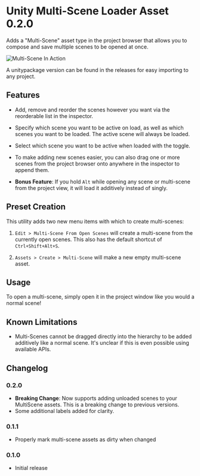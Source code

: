Unity Multi-Scene Loader Asset 0.2.0
===
Adds a "Multi-Scene" asset type in the project browser that allows you to compose and save multiple scenes to be opened at once.

![Multi-Scene In Action](https://i.imgur.com/axA9AJX.gif)

A unitypackage version can be found in the releases for easy importing to any project.

## Features
* Add, remove and reorder the scenes however you want via the reorderable list in the inspector.
* Specify which scene you want to be active on load, as well as which scenes you want to be loaded. The active scene will always be loaded.

* Select which scene you want to be active when loaded with the toggle.
* To make adding new scenes easier, you can also drag one or more scenes from the project browser onto anywhere in the inspector to append them. 
* **Bonus Feature**: If you hold `Alt` while opening any scene or multi-scene from the project view, it will load it additively instead of singly. 

## Preset Creation

This utility adds two new menu items with which to create multi-scenes:

1. `Edit > Multi-Scene From Open Scenes` will create a multi-scene from the currently open scenes. This also has the default shortcut of `Ctrl+Shift+Alt+S`.

2. `Assets > Create > Multi-Scene` will make a new empty multi-scene asset.


## Usage

To open a multi-scene, simply open it in the project window like you would a normal scene!

## Known Limitations

- Multi-Scenes cannot be dragged directly into the hierarchy to be added additively like a normal scene. It's unclear if this is even possible using available APIs.

## Changelog

### 0.2.0

- **Breaking Change**: Now supports adding unloaded scenes to your MultiScene assets. This is a breaking change to previous versions.
- Some additional labels added for clarity.

### 0.1.1

- Properly mark multi-scene assets as dirty when changed

### 0.1.0

- Initial release
